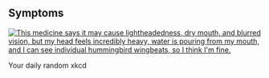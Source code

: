 ## Symptoms
[![This medicine says it may cause lightheadedness, dry mouth, and blurred vision, but my head feels incredibly heavy, water is pouring from my mouth, and I can see individual hummingbird wingbeats, so I think I'm fine.](https://imgs.xkcd.com/comics/symptoms.png)](https://xkcd.com/2279/ "This medicine says it may cause lightheadedness, dry mouth, and blurred vision, but my head feels incredibly heavy, water is pouring from my mouth, and I can see individual hummingbird wingbeats, so I think I'm fine.")

Your daily random xkcd
